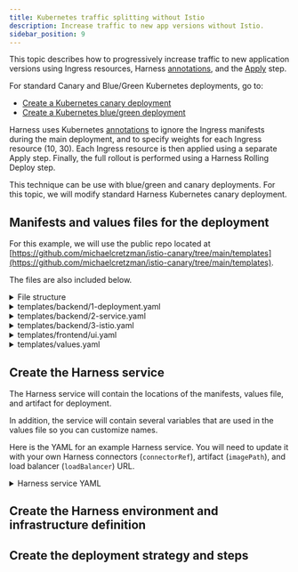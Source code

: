 ```yaml
---
title: Kubernetes traffic splitting without Istio
description: Increase traffic to new app versions without Istio.
sidebar_position: 9
---
```


This topic describes how to progressively increase traffic to new application versions using Ingress resources, Harness [annotations](http://localhost:3000/docs/continuous-delivery/deploy-srv-diff-platforms/kubernetes/cd-k8s-ref/kubernetes-annotations-and-labels), and the [Apply](/docs/continuous-delivery/deploy-srv-diff-platforms/kubernetes/kubernetes-executions/deploy-manifests-using-apply-step) step.

For standard Canary and Blue/Green Kubernetes deployments, go to:

- [Create a Kubernetes canary deployment](create-a-kubernetes-canary-deployment.md)
- [Create a Kubernetes blue/green deployment](create-a-kubernetes-blue-green-deployment.md)

Harness uses Kubernetes [annotations](http://localhost:3000/docs/continuous-delivery/deploy-srv-diff-platforms/kubernetes/cd-k8s-ref/kubernetes-annotations-and-labels) to ignore the Ingress manifests during the main deployment, and to specify weights for each Ingress resource (10, 30). Each Ingress resource is then applied using a separate Apply step. Finally, the full rollout is performed using a Harness Rolling Deploy step.

This technique can be use with blue/green and canary deployments. For this topic, we will modify standard Harness Kubernetes canary deployment.


## Manifests and values files for the deployment

For this example, we will use the public repo located at [https://github.com/michaelcretzman/istio-canary/tree/main/templates](https://github.com/michaelcretzman/istio-canary/tree/main/templates).

The files are also included below.

<details>
<summary>File structure</summary>

The files used in the example are organized as follows:

- templates
  - backend
    - 1-deployment.yaml
    - 2-service.yaml
    - 3-istio.yaml
  - frontend
    - ui.yaml
- values.yaml

</details>


<details>
<summary>templates/backend/1-deployment.yaml</summary>

```yaml
apiVersion: v1
kind: Namespace
metadata:
  name: {{.Values.namespace}}
---
apiVersion: apps/v1
kind: Deployment
metadata:
  name: {{.Values.name}}
spec:
  replicas: {{.Values.replicas}}
  selector:
    matchLabels:
      app: {{.Values.name}}
  template:
    metadata:
      labels:
        app: {{.Values.name}}
    spec:
      containers:
      - name: color
        image: {{.Values.image}}
        imagePullPolicy: IfNotPresent
        readinessProbe:
          httpGet:
            path: /color
            port: http
          initialDelaySeconds: 5
          periodSeconds: 5
        resources:
          limits:
            cpu: 100m
            memory: 50Mi
          requests:
            cpu: 100m
            memory: 50Mi
        ports:
        - name: http
          containerPort: 80
```

</details>

<details>
<summary>templates/backend/2-service.yaml</summary>

```yaml
#
# Main service for incoming traffic
#
apiVersion: v1
kind: Service
metadata:
  name: {{.Values.name}}
spec:
  type: ClusterIP
  ports:
  - name: http
    port: 9080
    protocol: TCP
    targetPort: http
  selector:
    app: {{.Values.name}}
---
#
# Service targeting canary only
#
apiVersion: v1
kind: Service
metadata:
  name: {{.Values.canaryName}}
spec:
  type: ClusterIP
  ports:
  - name: http
    port: 9080
    protocol: TCP
    targetPort: http
  selector:
    app: {{.Values.name}}
    harness.io/track: canary
---
#
# Service targeting stable only
#
apiVersion: v1
kind: Service
metadata:
  name: {{.Values.stableName}}
spec:
  type: ClusterIP
  ports:
  - name: http
    port: 9080
    protocol: TCP
    targetPort: http
  selector:
    app: {{.Values.name}}
    harness.io/track: stable
```

</details>

<details>
<summary>templates/backend/3-istio.yaml</summary>

```yaml
apiVersion: networking.istio.io/v1alpha3
kind: Gateway
metadata:
  name: {{.Values.name}}
spec:
  selector:
    istio: ingressgateway # use Istio default gateway implementation
  servers:
  - port:
      number: 80
      name: http
      protocol: HTTP
    hosts:
    - "*"
---
apiVersion: networking.istio.io/v1alpha3
kind: DestinationRule
metadata:
  name: {{.Values.name}}
spec:
  host: {{.Values.name}}
  subsets:
  - labels:
      harness.io/track: canary
    name: canary
  - labels:
      harness.io/track: stable
    name: stable
---
#
# Main ingress for the backend that will split between stable and canary during deployment
#
apiVersion: networking.istio.io/v1alpha3
kind: VirtualService
metadata:
  name: {{.Values.name}}
spec:
  hosts:
  - "*"
  gateways:
  - {{.Values.name}}
  http:
  - match:
    - uri:
        exact: /{{.Values.endpoint}}
    rewrite:
      uri: /color/index.html
    route:
    - destination:
        host: {{.Values.name}}
        subset: stable
    {{- if .Values.splitTraffic}}
      weight: {{.Values.stableWeight}}
    - destination:
        host: {{.Values.name}}
        subset: canary
      weight: {{.Values.canaryWeight}}
    {{- end}}
---
#
# Dedicated ingress for canary
#
apiVersion: networking.istio.io/v1alpha3
kind: VirtualService
metadata:
  name: {{.Values.canaryName}}
spec:
  hosts:
  - "*"
  gateways:
  - {{.Values.name}}
  http:
  - match:
    - uri:
        exact: /{{.Values.canaryEndpoint}}
    rewrite:
      uri: /color/index.html
    route:
    - destination:
        host: {{.Values.canaryName}}
---
#
# Dedicated ingress for stable
#
apiVersion: networking.istio.io/v1alpha3
kind: VirtualService
metadata:
  name: {{.Values.stableName}}
spec:
  hosts:
  - "*"
  gateways:
  - {{.Values.name}}
  http:
  - match:
    - uri:
        exact: /{{.Values.stableEndpoint}}
    rewrite:
      uri: /color/index.html
    route:
    - destination:
        host: {{.Values.stableName}}
```

</details>

<details>
<summary>templates/frontend/ui.yaml</summary>

```yaml
apiVersion: apps/v1
kind: Deployment
metadata:
  name: {{.Values.frontend.uiPath}}
  annotations:
    harness.io/direct-apply: true
spec:
  replicas: 1
  selector:
    matchLabels:
      app: {{.Values.frontend.uiPath}}
  strategy:
    type: RollingUpdate
  template:
    metadata:
      labels:
        app: {{.Values.frontend.uiPath}}
    spec:
      terminationGracePeriodSeconds: 2
      containers:
      - name: color-ui
        image: {{.Values.frontend.image}}
        imagePullPolicy: IfNotPresent
        env:
        - name: LOAD_BALANCER
          value: {{.Values.frontend.loadBalancer}}
        - name: ENDPOINT
          value: {{.Values.endpoint}}
        - name: TARGET1
          value: {{.Values.canaryEndpoint}}
        - name: TARGET2
          value: {{.Values.stableEndpoint}}
        - name: TITLE
          value: {{.Values.frontend.title}}
        - name: UI_PATH
          value: {{.Values.frontend.uiPath}}
        ports:
        - name: http
          containerPort: 80
          protocol: TCP
        resources:
          limits:
            memory: 50Mi
            cpu: 10m
          requests:
            memory: 50Mi
            cpu: 10m
---
apiVersion: v1
kind: Service
metadata:
  name: {{.Values.frontend.uiPath}}
spec:
  ports:
  - name: http
    port: 80
    protocol: TCP
    targetPort: http
  selector:
    app: {{.Values.frontend.uiPath}}
  type: ClusterIP
---
apiVersion: networking.istio.io/v1alpha3
kind: VirtualService
metadata:
  name: {{.Values.frontend.uiPath}}
spec:
  hosts:
  - "*"
  gateways:
  - {{.Values.name}}
  http:
  - match:
    - uri:
        prefix: /{{.Values.frontend.uiPath}}
    rewrite:
      uri: /
    route:
    - destination:
        host: {{.Values.frontend.uiPath}}
```

</details>

<details>
<summary>templates/values.yaml</summary>

```yaml
name: <+service.variables.name>
image: <+artifact.image>
canaryName: <+service.variables.canaryName>
stableName: <+service.variables.stableName>
endpoint: color
canaryEndpoint: color-canary
stableEndpoint: color-stable
splitTraffic: false

replicas: 2
namespace: <+infra.namespace>

frontend:
  title: Istio - Canary
  loadBalancer: <+service.variables.loadBalancer>
  uiPath: <+service.variables.uiPath>
  image: us.gcr.io/sales-209522/continuous-requests:110
```

</details>


## Create the Harness service

The Harness service will contain the locations of the manifests, values file, and artifact for deployment.

In addition, the service will contain several variables that are used in the values file so you can customize names.

Here is the YAML for an example Harness service. You will need to update it with your own Harness connectors (`connectorRef`), artifact (`imagePath`), and load balancer (`loadBalancer`) URL.

<details>
<summary>Harness service YAML</summary>

```yaml
service:
  name: Istio Canary
  identifier: Istio_Canary
  gitOpsEnabled: false
  serviceDefinition:
    type: Kubernetes
    spec:
      manifests:
        - manifest:
            identifier: istio-canary
            type: K8sManifest
            spec:
              store:
                type: Github
                spec:
                  connectorRef: ID
                  gitFetchType: Branch
                  paths:
                    - templates/backend
                    - templates/frontend
                  repoName: istio-canary
                  branch: main
              valuesPaths:
                - templates/values.yaml
              skipResourceVersioning: false
      artifacts:
        primary:
          spec:
            connectorRef: ID
            imagePath: IMAGE_PATH
            tag: <+input>
            registryHostname: HOSTNAME
          type: Gcr
      variables:
        - name: canaryName
          type: String
          value: colors-canary
        - name: loadBalancer
          type: String
          value: URL
        - name: name
          type: String
          value: colors
        - name: stableName
          type: String
          value: colors-stable
        - name: uiPath
          type: String
          value: istio-canary
```

</details>

## Create the Harness environment and infrastructure definition



## Create the deployment strategy and steps





